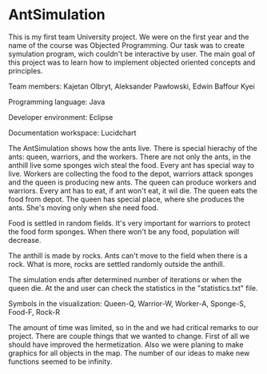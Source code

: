 # AntSimulation

This is my first team University project. We were on the first year and the name of the course was Objected Programming. 
Our task was to create symulation program, wich couldn't be interactive by user.
The main goal of this project was to learn how to implement objected oriented concepts and principles.

Team members: 
Kajetan Olbryt,
Aleksander Pawłowski,
Edwin Baffour Kyei

Programming language: Java

Developer environment: Eclipse

Documentation workspace: Lucidchart

The AntSimulation shows how the ants live. There is special hierachy of the ants: queen, warriors, and the workers.
There are not only the ants, in the anthill live some sponges wich steal the food. Every ant has special way to live.
Workers are collecting the food to the depot, warriors attack sponges and the queen is producing new ants.
The queen can produce workers and warriors. Every ant has to eat, if ant won't eat, it wil die.
The queen eats the food from depot. The queen has special place, where she produces the ants. She's moving only when she need food.

Food is settled in random fields. It's very important for warriors to protect the food form sponges. When there won't be any food,
population will decrease.

The anthill is made by rocks. Ants can't move to the field when there is a rock.
What is more, rocks are settled randomly outside the anthill.

The simulation ends after determined number of iterations or when the queen die. 
At the and user can check the statistics in the "statistics.txt" file.

Symbols in the visualization: Queen-Q, Warrior-W, Worker-A, Sponge-S, Food-F, Rock-R

The amount of time was limited, so in the and we had critical remarks to our project. There are couple things that we wanted to change.
First of all we should have improved the hermetization.
Also we were planing to make graphics for all objects in the map.
The number of our ideas to make new functions seemed to be infinity.
